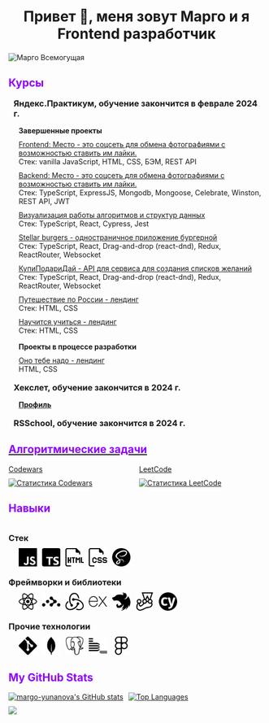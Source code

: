 
  <h1 align="center">Привет 🖖, меня зовут Марго и я<br> Frontend разработчик</h1>
  <img align="center" width="400px" src="./images/144.gif" alt="Марго Всемогущая" />

<section>
  <h2 style="color: #8e00ff;">Курсы</h2>

  <ul style="list-style-type:none; padding-inline-start: 10px;">
    <li>
      <h3 style="margin-block-start: 18px;margin-block-end: 0px;">
        Яндекс.Практикум, обучение закончится в феврале 2024 г.
      </h3>

  <ul style="list-style-type:none;padding-inline-start: 10px;display: flex;flex-direction: column; gap: 10px;">
    <h4 style="margin-block-start: 15px;margin-block-end: 0px;">Завершенные проекты</h4>
    <li style="display: flex; flex-direction: column;">
      <a target="_blank" href="https://github.com/margo-yunanova/mesto-project">Frontend: Место - это соцсеть для
        обмена
        фотографиями с возможностью ставить им лайки.</a>
      <span>Стек: vanilla JavaScript, HTML, CSS, БЭМ, REST API</span>
    </li>
    <li style="display: flex; flex-direction: column;">
      <a target="_blank" href="https://github.com/margo-yunanova/mesto-project-plus">Backend: Место - это соцсеть
        для
        обмена фотографиями
        с возможностью ставить им лайки.</a>
      <span>Стек: TypeScript, ExpressJS, Mongodb, Mongoose, Celebrate, Winston, REST API, JWT</span>
    </li>
    <li style="display: flex; flex-direction: column;">
      <a target="_blank" href="https://github.com/margo-yunanova/algososh">Визуализация работы алгоритмов и
        структур
        данных</a><span>Стек:
        TypeScript, React, Cypress, Jest</span>
    </li>
    <li style="display: flex; flex-direction: column;">
      <a target="_blank" href="https://github.com/margo-yunanova/react-burger">Stellar burgers - одностраничное
        приложение
        бургерной</a>
      <span>Стек: TypeScript, React, Drag-and-drop (react-dnd), Redux, ReactRouter, Websocket</span>
    </li>
    <li style="display: flex; flex-direction: column;">
      <a target="_blank" href="https://github.com/margo-yunanova/kupipodariday-backend">КупиПодариДай - API для
        сервиса для
        создания списков желаний</a>
      <span>Стек: TypeScript, React, Drag-and-drop (react-dnd), Redux, ReactRouter, Websocket</span>
    </li>
    <li style="display: flex; flex-direction: column;">
      <a target="_blank" href="https://github.com/margo-yunanova/russian-travel">Путешествие по России -
        лендинг</a>
      <span>Стек: HTML, CSS</span>
    </li>
    <li style="display: flex; flex-direction: column;">
      <a target="_blank" href="https://github.com/margo-yunanova/how-to-learn-plus">Научится учиться - лендинг</a>
      <span>Стек: HTML, CSS</span>
    </li>
  </ul>

  <ul style="list-style-type:none;padding-inline-start: 10px;display: flex;flex-direction: column; gap: 10px;">
    <h4 style="margin-block-start: 15px;margin-block-end: 0px;">Проекты в процессе разработки</h4>
    <li style="display: flex; flex-direction: column;">
      <a target="_blank" href="https://github.com/margo-yunanova/ono-tebe-nado">Оно тебе надо - лендинг</a>
      <span>HTML, CSS</span>
    </li>

  </ul>
</li>
<li>
  <h3 style="margin-block-start: 18px;margin-block-end: 0px;">
    Хекслет, обучение закончится в 2024 г.
  </h3>
  <ul style="list-style-type:none;padding-inline-start: 10px;display: flex;flex-direction: column; gap: 10px;">
    <li style="display: flex; flex-direction: column;">
      <a target="_blank" href="https://ru.hexlet.io/u/margo-yunanova">
        <h4 style="margin-block-start: 15px;margin-block-end: 0px;">Профиль</h4>
      </a>
    </li>
  </ul>
</li>
<li>
  <h3 style="margin-block-start: 18px;margin-block-end: 0px;">
    RSSchool, обучение закончится в 2024 г.
  </h3>
  <ul style="list-style-type:none;padding-inline-start: 10px;">

  </ul>
</li>
  </ul>
</section>

<section>
  <a target="_blank" href="https://github.com/margo-yunanova/javascript-algorithms">
    <h2 style="color: #8e00ff;">Алгоритмические задачи</h2>
  </a>

  <ul style=" display: flex; gap: 10px; list-style-type:none;padding-inline-start: 0px;">
    <li style="width: 400px;display: flex; flex-direction: column; gap: 10px">
      <a target="_blank" href="https://www.codewars.com/users/rsschool_7a85748007a54f51">Codewars</a>
      <a target="_blank" href="https://www.codewars.com/users/rsschool_7a85748007a54f51"><img
          src="https://github.r2v.ch/codewars?user=rsschool_7a85748007a54f51" alt="Статистика Codewars"
          style="width: 400px" /></a>
    </li>
    <li style="width: 400px;display: flex; flex-direction: column; gap: 10px">
      <a target="_blank" href="https://www.codewars.com/users/rsschool_7a85748007a54f51">LeetCode</a>
      <a target="_blank" href="https://github.com/margo-yunanova/javascript-algorithms/tree/main/leetcode">
        <img src="https://leetcode-stats-six.vercel.app/?username=margoYunanova&theme=dark" alt="Статистика LeetCode"
          style="width: 400px" /></a>
    </li>
  </ul>
</section>

<section>
  <h2 style="color: #8e00ff;">Навыки</h2>

  <div>
    <div style="display: flex; flex-direction: column; gap: 10px;">
      <h3 style="margin-block-start: 18px;margin-block-end: 0px;">Стек</h3>
      <div style="display: flex; gap: 10px; margin-left: 20px;">
        <a href="https://www.flaticon.com/free-icons/javascript">
          <img src="./images/javascript.svg" width="36" height="36" alt="icon javascript" />
        </a>
        <a href="https://www.flaticon.com/free-icons/typescript">
          <img src="./images/typescript.png" width="36" height="36" alt="icon typescript" />
        </a>
        <a href=" https://www.flaticon.com/free-icons/html">
          <img src="./images/html.png" width="36" height="36" alt="icon html5" />
        </a>
        <a href="https://www.flaticon.com/free-icons/css">
          <img src="./images/css.png" width="36" height="36" alt="icon css" />
        </a>
        <a href="https://simpleicons.org/">
          <img src="./images/sass.svg" width="36" height="36" alt="icon css" />
        </a>
      </div>
    </div>
  </div>
  <div style="display: flex; flex-direction: column; gap: 10px;">
    <h3 style="margin-block-start: 18px;margin-block-end: 0px;">Фреймворки и библиотеки</h3>
    <div style="display: flex; gap: 10px; margin-left: 20px;">
      <a href="https://simpleicons.org/">
        <img src="./images/react.svg" width="36" height="36" alt="icon react" />
      </a>
      <a href="https://simpleicons.org/">
        <img src="./images/reactrouter.svg" width="36" height="36" alt="icon reactrouter" />
      </a>
      <a href="https://simpleicons.org/">
        <img src="./images/redux.svg" width="36" height="36" alt="icon redux" />
      </a>
      <a href="https://simpleicons.org/">
        <img src="./images/express.svg" width="36" height="36" alt="icon express" />
      </a>
      <a href="https://simpleicons.org/">
        <img src="./images/nestjs.svg" width="36" height="36" alt="icon nestjs" />
      </a>
      <a href="https://simpleicons.org/">
        <img src="./images/jest.svg" width="36" height="36" alt="icon jest" />
      </a>
      <a href="https://simpleicons.org/">
        <img src="./images/cypress.svg" width="36" height="36" alt="icon cypress" />
      </a>
    </div>
  </div>

  <div style="display: flex; flex-direction: column; gap: 10px;">
    <h3 style="margin-block-start: 18px;margin-block-end: 0px;">Прочие технологии</h3>
    <div style="display: flex; gap: 10px; margin-left: 20px;">
      <a href="https://www.flaticon.com/free-icons">
        <img src="./images/git.svg" width="36" height="36" alt="icon  git" />
      </a>
      <a href="https://www.flaticon.com/free-icons">
        <img src="./images/mongodb.svg" width="36" height="36" alt="icon mongo" />
      </a>
      <a href="https://www.flaticon.com/free-icons">
        <img src="./images/postgresql.svg" width="36" height="36" alt="icon postgresql" />
      </a>
      <a href="https://www.flaticon.com/free-icons">
        <img src="./images/bem.svg" width="36" height="36" alt="icon bem" />
      </a>
      <a href="https://www.flaticon.com/free-icons">
        <img src="./images/figma.svg" width="36" height="36" alt="figma" />
      </a>
    </div>
  </div>
</section>

<!-- <b>Социальные сети</b>

<p align="left"> <a target="_blank" href="https://www.github.com/margo-yunanova" target="_blank" rel="noreferrer"><img src="https://raw.githubusercontent.com/danielcranney/readme-generator/main/public/icons/socials/github.svg" width="32" height="32" /></a></p> -->

<h2 style="color: #8e00ff;">My GitHub Stats</h2>

<div style="display: flex; gap: 10px">
  <div style="display: flex; flex-direction: column; gap: 10px">
    <a target="_blank" href="http://www.github.com/margo-yunanova"><img
      src="https://github-readme-stats.vercel.app/api?username=margo-yunanova&show_icons=true&hide=stars,&count_private=true&title_color=a855f7&text_color=ffffff&icon_color=a855f7&bg_color=000000&hide_border=true&show_icons=true"
      alt="margo-yunanova's GitHub stats" style="width: 400px" /></a>
    <a target="_blank" href="http://www.github.com/margo-yunanova"><img
        src="https://github-readme-streak-stats.herokuapp.com/?user=margo-yunanova&stroke=ffffff&background=000000&ring=a855f7&fire=a855f7&currStreakNum=ffffff&currStreakLabel=a855f7&sideNums=ffffff&sideLabels=ffffff&dates=ffffff&hide_border=true"
        style="width: 400px" /></a>
  </div>
  <a target="_blank" href="https://github.com/margo-yunanova"><img
      src="https://github-readme-stats.vercel.app/api/top-langs/?username=margo-yunanova&langs_count=10&title_color=a855f7&text_color=ffffff&icon_color=a855f7&bg_color=000000&hide_border=true&locale=en&custom_title=Top%20%Languages"
      alt="Top Languages" /></a>
</div>
